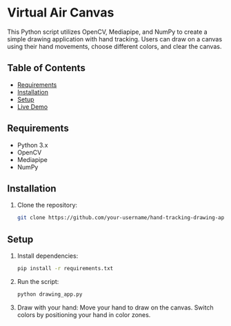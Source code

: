 # Virtual Air Canvas

This Python script utilizes OpenCV, Mediapipe, and NumPy to create a simple drawing application with hand tracking. Users can draw on a canvas using their hand movements, choose different colors, and clear the canvas.

## Table of Contents

- [Requirements](#requirements)
- [Installation](#installation)
- [Setup](#setup)
- [Live Demo](#live-demo)


## Requirements

- Python 3.x
- OpenCV
- Mediapipe
- NumPy

## Installation

1. Clone the repository:

   ```bash
   git clone https://github.com/your-username/hand-tracking-drawing-app.git


## Setup

1. Install dependencies:

   ```bash
   pip install -r requirements.txt

2. Run the script:
   ```bash
   python drawing_app.py

3. Draw with your hand:
   Move your hand to draw on the canvas.
   Switch colors by positioning your hand in color zones.
